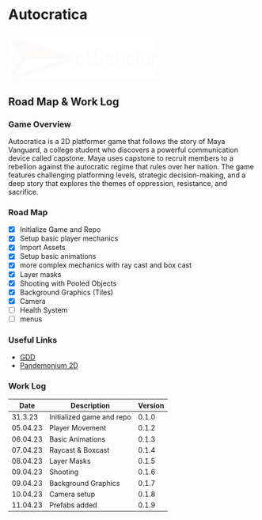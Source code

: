 # Autocratica

## <img src="jetScholar_logo.png" width="300">

## Road Map & Work Log

### Game Overview

Autocratica is a 2D platformer game that follows the story of Maya Vanguard, a college student who discovers a powerful communication device called capstone. Maya uses capstone to recruit members to a rebellion against the autocratic regime that rules over her nation. The game features challenging platforming levels, strategic decision-making, and a deep story that explores the themes of oppression, resistance, and sacrifice.

### Road Map

- [x] Initialize Game and Repo
- [x] Setup basic player mechanics
- [x] Import Assets
- [x] Setup basic animations
- [x] more complex mechanics with ray cast and box cast
- [x] Layer masks
- [x] Shooting with Pooled Objects
- [x] Background Graphics (Tiles)
- [x] Camera
- [ ] Health System
- [ ] menus

### Useful Links

- [GDD][def]
- [Pandemonium 2D](https://www.youtube.com/watch?v=PUpC44Q64zY&list=PLgOEwFbvGm5o8hayFB6skAfa8Z-mw4dPV&index=4)

[def]: https://cgsacteduau-my.sharepoint.com/:w:/r/personal/57304_cgs_act_edu_au/Documents/Schoolwork/2023/Year%209%20IT/2.%20Resources/Autocratia-GDD.docx?d=w0e5229be3efa4cf9ba39160991b2803f&csf=1&web=1&e=Oqhkue

### Work Log

Date | Description | Version
-----|-------------|--------
31.3.23 | Initialized game and repo | 0.1.0
05.04.23 | Player Movement | 0.1.2
06.04.23 | Basic Animations | 0.1.3
07.04.23 | Raycast & Boxcast | 0.1.4
08.04.23 | Layer Masks | 0.1.5
09.04.23 | Shooting | 0.1.6
09.04.23 | Background Graphics | 0.1.7
10.04.23 | Camera setup | 0.1.8
11.04.23 | Prefabs added | 0.1.9